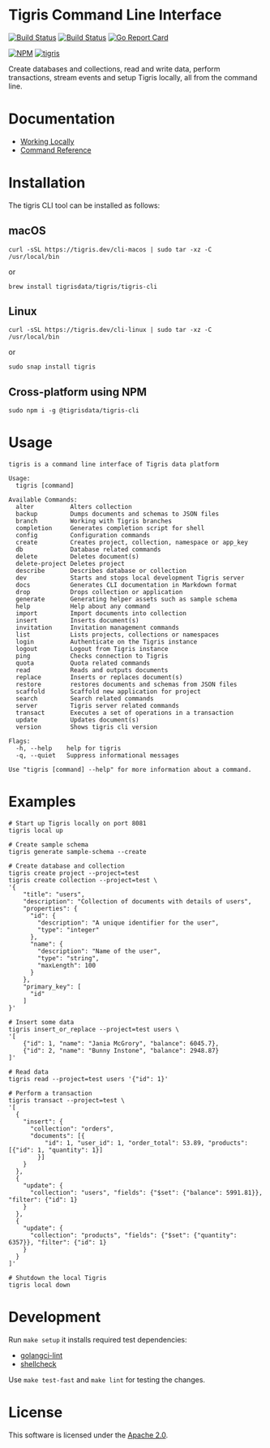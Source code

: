 # Tigris Command Line Interface

[![Build Status](https://github.com/tigrisdata/tigrisdb/workflows/go-lint/badge.svg)]()
[![Build Status](https://github.com/tigrisdata/tigrisdb/workflows/go-test/badge.svg)]()
[![Go Report Card](https://goreportcard.com/badge/github.com/tigrisdata/tigris-cli)](https://goreportcard.com/report/github.com/tigrisdata/tigris-cli)

[![NPM](https://img.shields.io/npm/v/@tigrisdata/tigris-cli)](https://www.npmjs.com/package/@tigrisdata/tigris-cli)
[![tigris](https://snapcraft.io/tigris/badge.svg)](https://snapcraft.io/tigris)

Create databases and collections, read and write data, perform transactions,
stream events and setup Tigris locally, all from the command line.

# Documentation

- [Working Locally](https://docs.tigrisdata.com/cli/working-locally)
- [Command Reference](https://docs.tigrisdata.com/cli)

# Installation

The tigris CLI tool can be installed as follows:

## macOS

```shell
curl -sSL https://tigris.dev/cli-macos | sudo tar -xz -C /usr/local/bin
```

or

```shell
brew install tigrisdata/tigris/tigris-cli
```

## Linux

```shell
curl -sSL https://tigris.dev/cli-linux | sudo tar -xz -C /usr/local/bin
```

or

```shell
sudo snap install tigris
```

## Cross-platform using NPM

```shell
sudo npm i -g @tigrisdata/tigris-cli
```

# Usage

```shell
tigris is a command line interface of Tigris data platform

Usage:
  tigris [command]

Available Commands:
  alter          Alters collection
  backup         Dumps documents and schemas to JSON files
  branch         Working with Tigris branches
  completion     Generates completion script for shell
  config         Configuration commands
  create         Creates project, collection, namespace or app_key
  db             Database related commands
  delete         Deletes document(s)
  delete-project Deletes project
  describe       Describes database or collection
  dev            Starts and stops local development Tigris server
  docs           Generates CLI documentation in Markdown format
  drop           Drops collection or application
  generate       Generating helper assets such as sample schema
  help           Help about any command
  import         Import documents into collection
  insert         Inserts document(s)
  invitation     Invitation management commands
  list           Lists projects, collections or namespaces
  login          Authenticate on the Tigris instance
  logout         Logout from Tigris instance
  ping           Checks connection to Tigris
  quota          Quota related commands
  read           Reads and outputs documents
  replace        Inserts or replaces document(s)
  restore        restores documents and schemas from JSON files
  scaffold       Scaffold new application for project
  search         Search related commands
  server         Tigris server related commands
  transact       Executes a set of operations in a transaction
  update         Updates document(s)
  version        Shows tigris cli version

Flags:
  -h, --help    help for tigris
  -q, --quiet   Suppress informational messages

Use "tigris [command] --help" for more information about a command.
```

# Examples

```shell
# Start up Tigris locally on port 8081
tigris local up

# Create sample schema
tigris generate sample-schema --create

# Create database and collection
tigris create project --project=test
tigris create collection --project=test \
'{
    "title": "users",
    "description": "Collection of documents with details of users",
    "properties": {
      "id": {
        "description": "A unique identifier for the user",
        "type": "integer"
      },
      "name": {
        "description": "Name of the user",
        "type": "string",
        "maxLength": 100
      }
    },
    "primary_key": [
      "id"
    ]
}'

# Insert some data
tigris insert_or_replace --project=test users \
'[
    {"id": 1, "name": "Jania McGrory", "balance": 6045.7},
    {"id": 2, "name": "Bunny Instone", "balance": 2948.87}
]'

# Read data
tigris read --project=test users '{"id": 1}'

# Perform a transaction
tigris transact --project=test \
'[
  {
    "insert": {
      "collection": "orders",
      "documents": [{
          "id": 1, "user_id": 1, "order_total": 53.89, "products": [{"id": 1, "quantity": 1}]
        }]
    }
  },
  {
    "update": {
      "collection": "users", "fields": {"$set": {"balance": 5991.81}}, "filter": {"id": 1}
    }
  },
  {
    "update": {
      "collection": "products", "fields": {"$set": {"quantity": 6357}}, "filter": {"id": 1}
    }
  }
]'

# Shutdown the local Tigris
tigris local down
```

# Development

Run `make setup` it installs required test dependencies:
- [golangci-lint](https://github.com/golangci/golangci-lint)
- [shellcheck](https://github.com/koalaman/shellcheck)

Use `make test-fast` and `make lint` for testing the changes.

# License

This software is licensed under the [Apache 2.0](LICENSE).
